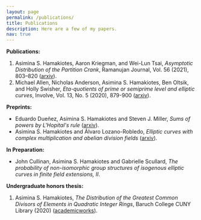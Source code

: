 ```yaml
---
layout: page
permalink: /publications/
title: Publications
description: Here are a few of my papers.
nav: true
---
```


**Publications:**
1. Asimina S. Hamakiotes, Aaron Kriegman, and Wei-Lun Tsai, *Asymptotic Distribution of the Partition Crank*, Ramanujan Journal, Vol. 56 (2021), 803–820 ([arxiv](https://arxiv.org/abs/1909.12806)).
2. Michael Allen, Nicholas Anderson, Asimina S. Hamakiotes, Ben Oltsik, and Holly Swisher, *Eta-quotients of prime or semiprime level and elliptic curves*, Involve, Vol. 13, No. 5 (2020), 879-900 ([arxiv](https://arxiv.org/abs/1901.10511)).

<!--**Submitted:**-->

**Preprints:**
* Eduardo Dueñez, Asimina S. Hamakiotes and Steven J. Miller, *Sums of powers by L'Hopital's rule* ([arxiv](https://arxiv.org/abs/2302.03624)). 
* Asimina S. Hamakiotes and Álvaro Lozano-Robledo, *Elliptic curves with complex multiplication and abelian division fields* ([arxiv](https://arxiv.org/abs/2308.00668)).


**In Preparation:** 
* John Cullinan, Asimina S. Hamakiotes and Gabrielle Scullard, *The probability of non-isomorphic group structures of isogenous elliptic curves in finite field extensions, II*. 

**Undergraduate honors thesis:**
1. Asimina S. Hamakiotes, *The Distribution of the Greatest Common Divisors of Elements in Quadratic Integer Rings*, Baruch College CUNY Library (2020) ([academicworks](https://academicworks.cuny.edu/bb_etds/99/)).


